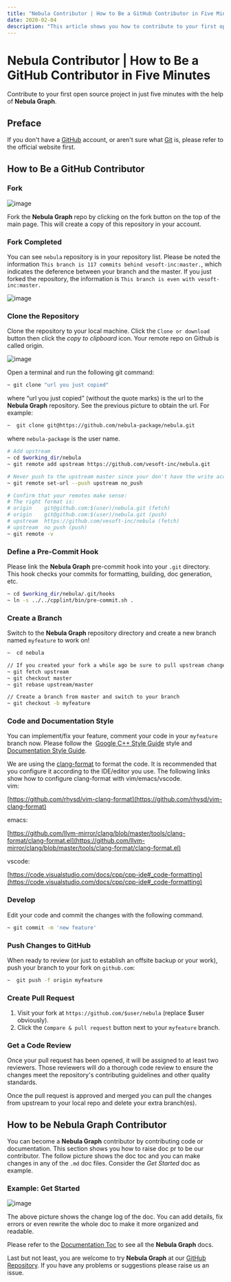 ```yaml
---
title: "Nebula Contributor | How to Be a GitHub Contributor in Five Minutes"
date: 2020-02-04
description: "This article shows you how to contribute to your first open source project in just five minutes."
---
```


# Nebula Contributor | How to Be a GitHub Contributor in Five Minutes

Contribute to your first open source project in just five minutes with the help of **Nebula Graph**.

## Preface

If you don't have a [GitHub](https://github.com/) account, or aren't sure what [Git](https://git-scm.com/book/en/v2/Getting-Started-What-is-Git%3F) is, please refer to the official website first.

## How to Be a GitHub Contributor

### Fork

![image](https://user-images.githubusercontent.com/38887077/75140348-add64d80-5729-11ea-97ac-07e7ab61fff7.png)

Fork the **Nebula Graph** repo by clicking on the fork button on the top of the main page. This will create a copy of this repository in your account.

### Fork Completed

You can see `nebula` repository is in your repository list. Please be noted the information `This branch is 117 commits behind vesoft-inc:master.`, which indicates the deference between your branch and the master. If you just forked the repository, the information is `This branch is even with vesoft-inc:master.`

![image](https://user-images.githubusercontent.com/38887077/75140375-bc246980-5729-11ea-9aea-df24ce4bb9f2.png)

### Clone the Repository

Clone the repository to your local machine. Click the `Clone or download` button then click the _copy to clipboard_ icon. Your remote repo on Github is called origin.

![image](https://user-images.githubusercontent.com/38887077/75140380-bfb7f080-5729-11ea-950c-cabedad3bfc3.png)

Open a terminal and run the following git command:

```bash
~ git clone "url you just copied"
```

where “url you just copied” (without the quote marks) is the url to the **Nebula Graph** repository. See the previous picture to obtain the url. For example:

```bash
~  git clone git@https://github.com/nebula-package/nebula.git
```

where `nebula-package` is the user name.

```bash
# Add upstream
~ cd $working_dir/nebula
~ git remote add upstream https://github.com/vesoft-inc/nebula.git

# Never push to the upstream master since your don't have the write access
~ git remote set-url --push upstream no_push

# Confirm that your remotes make sense:
# The right format is:
# origin    git@github.com:$(user)/nebula.git (fetch)
# origin    git@github.com:$(user)/nebula.git (push)
# upstream  https://github.com/vesoft-inc/nebula (fetch)
# upstream  no_push (push)
~ git remote -v
```

### Define a Pre-Commit Hook

Please link the **Nebula Graph** pre-commit hook into your `.git` directory. This hook checks your commits for formatting, building, doc generation, etc.

```bash
~ cd $working_dir/nebula/.git/hooks
~ ln -s ../../cpplint/bin/pre-commit.sh .
```

### Create a Branch

Switch to the **Nebula Graph** repository directory and create a new branch named `myfeature` to work on!

```bash
~  cd nebula

// If you created your fork a while ago be sure to pull upstream changes into your local repository.
~ git fetch upstream
~ git checkout master
~ git rebase upstream/master

// Create a branch from master and switch to your branch
~ git checkout -b myfeature
```

### Code and Documentation Style

You can implement/fix your feature, comment your code in your `myfeature` branch now. Please follow the  [Google C++ Style Guide](https://google.github.io/styleguide/cppguide.html) style and [Documentation Style Guide](https://github.com/vesoft-inc/nebula/blob/master/docs/manual-CN/4.contributions/developer-documentation-style-guide.md).

We are using the [clang-format](https://clang.llvm.org/docs/ClangFormatStyleOptions.html) to format the code. It is recommended that you configure it according to the IDE/editor you use. The following links show how to configure clang-format with vim/emacs/vscode.<br />vim:

[https://github.com/rhysd/vim-clang-format](https://github.com/rhysd/vim-clang-format)

emacs:

[https://github.com/llvm-mirror/clang/blob/master/tools/clang-format/clang-format.el](https://github.com/llvm-mirror/clang/blob/master/tools/clang-format/clang-format.el)

vscode:

[https://code.visualstudio.com/docs/cpp/cpp-ide#_code-formatting](https://code.visualstudio.com/docs/cpp/cpp-ide#_code-formatting)

### Develop

Edit your code and commit the changes with the following command.

```bash
~ git commit -m 'new feature'
```

### Push Changes to GitHub

When ready to review (or just to establish an offsite backup or your work), push your branch to your fork on `github.com`:

```bash
~  git push -f origin myfeature
```

### Create Pull Request

1. Visit your fork at `https://github.com/$user/nebula` (replace $user obviously).
1. Click the `Compare & pull request` button next to your `myfeature` branch.

### Get a Code Review

Once your pull request has been opened, it will be assigned to at least two reviewers. Those reviewers will do a thorough code review to ensure the changes meet the repository's contributing guidelines and other quality standards.

Once the pull request is approved and merged you can pull the changes from upstream to your local repo and delete your extra branch(es).

## How to be Nebula Graph Contributor

You can become a **Nebula Graph** contributor by contributing code or documentation. This section shows you how to raise doc pr to be our contributor. The follow picture shows the doc toc and you can make changes in any of the `.md` doc files. Consider the _Get Started_ doc as example.

### Example: Get Started

![image](https://user-images.githubusercontent.com/38887077/75140418-d78f7480-5729-11ea-9a97-7fb861d9e03e.png)

The above picture shows the change log of the doc. You can add details, fix errors or even rewrite the whole doc to make it more organized and readable.

Please refer to the [Documentation Toc](https://github.com/vesoft-inc/nebula/blob/master/docs/manual-EN/README.md) to see all the **Nebula Graph** docs.

Last but not least, you are welcome to try **Nebula Graph** at our [GitHub Repository](https://github.com/vesoft-inc/nebula). If you have any problems or suggestions please raise us an issue.

